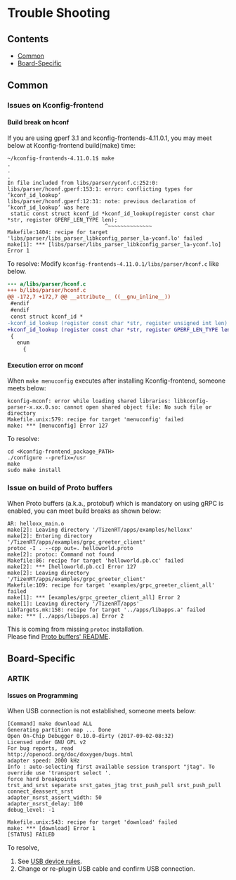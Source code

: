 # Trouble Shooting

## Contents
- [Common](#common)  
- [Board-Specific](#board-specific)

## Common
### Issues on Kconfig-frontend
#### Build break on hconf
If you are using gperf 3.1 and kconfig-frontends-4.11.0.1,
you may meet below at Kconfig-frontend build(make) time:
```
~/kconfig-frontends-4.11.0.1$ make
.
.
.
In file included from libs/parser/yconf.c:252:0:
libs/parser/hconf.gperf:153:1: error: conflicting types for ‘kconf_id_lookup’
libs/parser/hconf.gperf:12:31: note: previous declaration of ‘kconf_id_lookup’ was here
 static const struct kconf_id *kconf_id_lookup(register const char *str, register GPERF_LEN_TYPE len);
                               ^~~~~~~~~~~~~~~
Makefile:1404: recipe for target 'libs/parser/libs_parser_libkconfig_parser_la-yconf.lo' failed
make[1]: *** [libs/parser/libs_parser_libkconfig_parser_la-yconf.lo] Error 1
```

To resolve:
Modify `kconfig-frontends-4.11.0.1/libs/parser/hconf.c` like below.
```diff
--- a/libs/parser/hconf.c
+++ b/libs/parser/hconf.c
@@ -172,7 +172,7 @@ __attribute__ ((__gnu_inline__))
 #endif
 #endif
 const struct kconf_id *
-kconf_id_lookup (register const char *str, register unsigned int len)
+kconf_id_lookup (register const char *str, register GPERF_LEN_TYPE len)
 {
   enum
     {
```

#### Execution error on mconf
When ```make menuconfig``` executes after installing Kconfig-frontend, someone meets below:
```
kconfig-mconf: error while loading shared libraries: libkconfig-parser-x.xx.0.so: cannot open shared object file: No such file or directory
Makefile.unix:579: recipe for target 'menuconfig' failed
make: *** [menuconfig] Error 127
```
To resolve:
```
cd <Kconfig-frontend_package_PATH>
./configure --prefix=/usr
make
sudo make install
```

### Issue on build of Proto buffers
When Proto buffers (a.k.a., protobuf) which is mandatory on using gRPC is enabled, 
you can meet build breaks as shown below:
```
AR: helloxx_main.o
make[2]: Leaving directory '/TizenRT/apps/examples/helloxx'
make[2]: Entering directory '/TizenRT/apps/examples/grpc_greeter_client'
protoc -I . --cpp_out=. helloworld.proto
make[2]: protoc: Command not found
Makefile:86: recipe for target 'helloworld.pb.cc' failed
make[2]: *** [helloworld.pb.cc] Error 127
make[2]: Leaving directory '/TizenRT/apps/examples/grpc_greeter_client'
Makefile:109: recipe for target 'examples/grpc_greeter_client_all' failed
make[1]: *** [examples/grpc_greeter_client_all] Error 2
make[1]: Leaving directory '/TizenRT/apps'
LibTargets.mk:158: recipe for target '../apps/libapps.a' failed
make: *** [../apps/libapps.a] Error 2
```
This is coming from missing ```protoc``` installation.  
Please find [Proto buffers' README](https://github.com/Samsung/TizenRT/blob/master/external/protobuf/README.md).

## Board-Specific
### ARTIK
#### Issues on Programming
When USB connection is not established, someone meets below:
```
[Command] make download ALL
Generating partition map ... Done
Open On-Chip Debugger 0.10.0-dirty (2017-09-02-08:32)
Licensed under GNU GPL v2
For bug reports, read
http://openocd.org/doc/doxygen/bugs.html
adapter speed: 2000 kHz
Info : auto-selecting first available session transport "jtag". To override use 'transport select '.
force hard breakpoints
trst_and_srst separate srst_gates_jtag trst_push_pull srst_push_pull connect_deassert_srst
adapter_nsrst_assert_width: 50
adapter_nsrst_delay: 100
debug_level: -1

Makefile.unix:543: recipe for target 'download' failed
make: *** [download] Error 1
[STATUS] FAILED
```

To resolve,  
1. See [USB device rules](https://github.com/Samsung/TizenRT/blob/master/build/configs/artik053/README.md#add-usb-device-rules).
2. Change or re-plugin USB cable and confirm USB connection.
